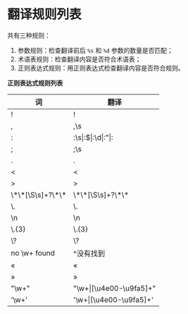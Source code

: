 # 翻译规则列表

共有三种规则：

1. 参数规则：检查翻译前后 `%s` 和 `%d` 参数的数量是否匹配；
2. 术语表规则：检查翻译内容是否符合术语表；
3. 正则表达式规则：用正则表达式检查翻译内容是否符合规则。

**正则表达式规则列表**

词 | 翻译
-- | -----------
! | !
, | ,\\s
: | :\\s\|:\$\|:\\d\|:"\|:
; | ;\\s
\. | \.
< | <
\> | \>
\\\*\\\*\[\\S\\s\]\+\?\\\*\\\* | \\\*\\\*\[\\S\\s\]\+\?\\\*\\\*
\\\. | \\\.
\n | \n
\\\.\{3\} | \\\.\{3\}
\\\? | \\\?
no \\w\+ found | \^没有找到
« | «
» | »
"\\w\+" | "\\w\+\|\[\u4e00\-\u9fa5\]\+"
'\\w\+' | '\\w\+\|\[\u4e00\-\u9fa5\]\+'
